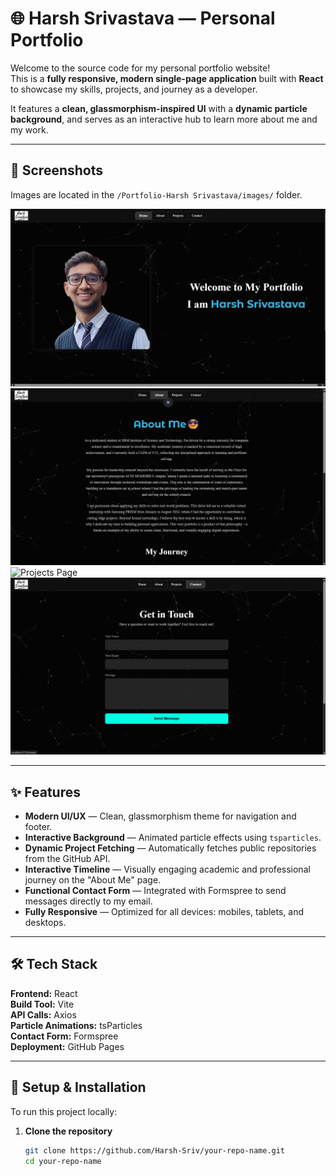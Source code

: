 # 🌐 Harsh Srivastava — Personal Portfolio

Welcome to the source code for my personal portfolio website!  
This is a **fully responsive, modern single-page application** built with **React** to showcase my skills, projects, and journey as a developer.  

It features a **clean, glassmorphism-inspired UI** with a **dynamic particle background**, and serves as an interactive hub to learn more about me and my work.

---

## 📸 Screenshots
Images are located in the `/Portfolio-Harsh Srivastava/images/` folder.

![Home Page](/Portfolio-Harsh%20Srivastava/images/home.png)
![About Page](/Portfolio-Harsh%20Srivastava/images/about.png)
![Projects Page](/Portfolio-Harsh%20Srivastava/images/projects.png)
![Contact Page](/Portfolio-Harsh%20Srivastava/images/contact.png)


---

## ✨ Features

- **Modern UI/UX** — Clean, glassmorphism theme for navigation and footer.
- **Interactive Background** — Animated particle effects using `tsparticles`.
- **Dynamic Project Fetching** — Automatically fetches public repositories from the GitHub API.
- **Interactive Timeline** — Visually engaging academic and professional journey on the "About Me" page.
- **Functional Contact Form** — Integrated with Formspree to send messages directly to my email.
- **Fully Responsive** — Optimized for all devices: mobiles, tablets, and desktops.

---

## 🛠️ Tech Stack

**Frontend:** React  
**Build Tool:** Vite  
**API Calls:** Axios  
**Particle Animations:** tsParticles  
**Contact Form:** Formspree  
**Deployment:** GitHub Pages  

---

## 🚀 Setup & Installation

To run this project locally:

1. **Clone the repository**
   ```bash
   git clone https://github.com/Harsh-Sriv/your-repo-name.git
   cd your-repo-name
